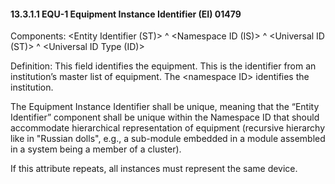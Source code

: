 #### 13.3.1.1 EQU-1 Equipment Instance Identifier (EI) 01479

Components: &lt;Entity Identifier (ST)> ^ &lt;Namespace ID (IS)> ^ &lt;Universal ID (ST)> ^ &lt;Universal ID Type (ID)>

Definition: This field identifies the equipment. This is the identifier from an institution’s master list of equipment. The &lt;namespace ID> identifies the institution.

The Equipment Instance Identifier shall be unique, meaning that the “Entity Identifier” component shall be unique within the Namespace ID that should accommodate hierarchical representation of equipment (recursive hierarchy like in "Russian dolls", e.g., a sub-module embedded in a module assembled in a system being a member of a cluster).

If this attribute repeats, all instances must represent the same device.

